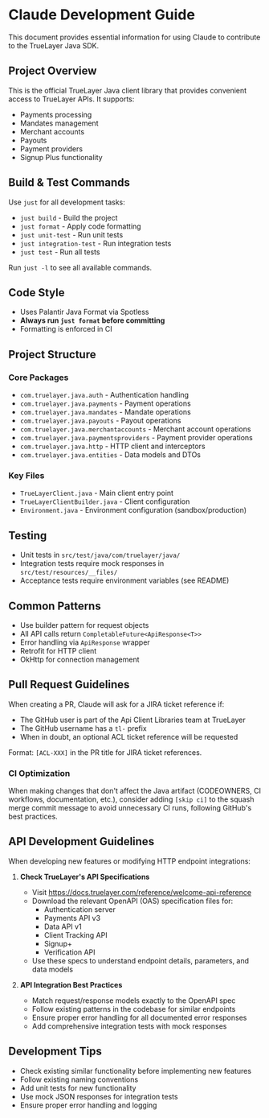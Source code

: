 # Claude Development Guide

This document provides essential information for using Claude to contribute to the TrueLayer Java SDK.

## Project Overview

This is the official TrueLayer Java client library that provides convenient access to TrueLayer APIs. It supports:
- Payments processing
- Mandates management
- Merchant accounts
- Payouts
- Payment providers
- Signup Plus functionality

## Build & Test Commands

Use `just` for all development tasks:

- `just build` - Build the project
- `just format` - Apply code formatting
- `just unit-test` - Run unit tests
- `just integration-test` - Run integration tests
- `just test` - Run all tests

Run `just -l` to see all available commands.

## Code Style
- Uses Palantir Java Format via Spotless
- **Always run `just format` before committing**
- Formatting is enforced in CI

## Project Structure

### Core Packages
- `com.truelayer.java.auth` - Authentication handling
- `com.truelayer.java.payments` - Payment operations
- `com.truelayer.java.mandates` - Mandate operations
- `com.truelayer.java.payouts` - Payout operations
- `com.truelayer.java.merchantaccounts` - Merchant account operations
- `com.truelayer.java.paymentsproviders` - Payment provider operations
- `com.truelayer.java.http` - HTTP client and interceptors
- `com.truelayer.java.entities` - Data models and DTOs

### Key Files
- `TrueLayerClient.java` - Main client entry point
- `TrueLayerClientBuilder.java` - Client configuration
- `Environment.java` - Environment configuration (sandbox/production)

## Testing
- Unit tests in `src/test/java/com/truelayer/java/`
- Integration tests require mock responses in `src/test/resources/__files/`
- Acceptance tests require environment variables (see README)

## Common Patterns
- Use builder pattern for request objects
- All API calls return `CompletableFuture<ApiResponse<T>>`
- Error handling via `ApiResponse` wrapper
- Retrofit for HTTP client
- OkHttp for connection management

## Pull Request Guidelines

When creating a PR, Claude will ask for a JIRA ticket reference if:
- The GitHub user is part of the Api Client Libraries team at TrueLayer
- The GitHub username has a `tl-` prefix
- When in doubt, an optional ACL ticket reference will be requested

Format: `[ACL-XXX]` in the PR title for JIRA ticket references.

### CI Optimization
When making changes that don't affect the Java artifact (CODEOWNERS, CI workflows, documentation, etc.), consider adding `[skip ci]` to the squash merge commit message to avoid unnecessary CI runs, following GitHub's best practices.

## API Development Guidelines

When developing new features or modifying HTTP endpoint integrations:

1. **Check TrueLayer's API Specifications**
   - Visit https://docs.truelayer.com/reference/welcome-api-reference
   - Download the relevant OpenAPI (OAS) specification files for:
     - Authentication server
     - Payments API v3
     - Data API v1
     - Client Tracking API
     - Signup+
     - Verification API
   - Use these specs to understand endpoint details, parameters, and data models

2. **API Integration Best Practices**
   - Match request/response models exactly to the OpenAPI spec
   - Follow existing patterns in the codebase for similar endpoints
   - Ensure proper error handling for all documented error responses
   - Add comprehensive integration tests with mock responses

## Development Tips
- Check existing similar functionality before implementing new features
- Follow existing naming conventions
- Add unit tests for new functionality
- Use mock JSON responses for integration tests
- Ensure proper error handling and logging
